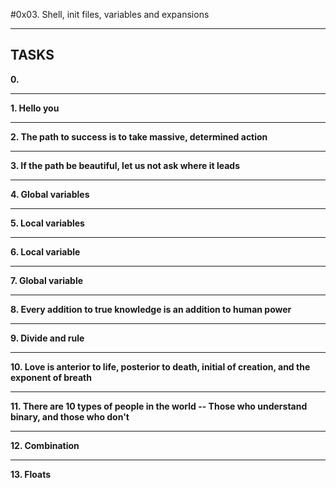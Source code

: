 #0x03. Shell, init files, variables and expansions
_____________________________________________________
## TASKS

**0. <o>**
_____________________________________________________
**1. Hello you**
_____________________________________________________
**2. The path to success is to take massive, determined action**
_____________________________________________________
**3. If the path be beautiful, let us not ask where it leads**
_____________________________________________________
**4. Global variables**
_____________________________________________________
**5. Local variables**
_____________________________________________________
**6. Local variable**
_____________________________________________________
**7. Global variable**
_____________________________________________________
**8. Every addition to true knowledge is an addition to human power**
_____________________________________________________
**9. Divide and rule**
_____________________________________________________
**10. Love is anterior to life, posterior to death, initial of creation, and the exponent of breath**
______________________________________________________
**11. There are 10 types of people in the world -- Those who understand binary, and those who don't**
_______________________________________________________
**12. Combination**
_______________________________________________________
**13. Floats**
